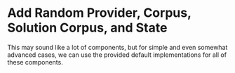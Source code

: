 # Add Random Provider, Corpus, Solution Corpus, and State

This may sound like a lot of components, but for simple and even somewhat advanced
cases, we can use the provided default implementations for all of these components.